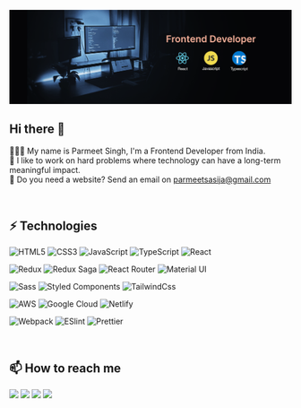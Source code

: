 ![cover](cover.png)

## Hi there 👋

🧑🏻‍💻 My name is Parmeet Singh, I'm a Frontend Developer from India.  
🔭 I like to work on hard problems where technology can have a long-term meaningful impact.  
📩 Do you need a website? Send an email on parmeetsasija@gmail.com


<br />

## ⚡️ Technologies
![HTML5](https://img.shields.io/badge/-HTML5-%23E44D27?style=flat-square&logo=html5&logoColor=ffffff)
![CSS3](https://img.shields.io/badge/-CSS3-%231572B6?style=flat-square&logo=css3)
![JavaScript](https://img.shields.io/badge/-JavaScript-%23F7DF1C?style=flat-square&logo=javascript&logoColor=000000&labelColor=%23F7DF1C&color=%23FFCE5A)
![TypeScript](https://img.shields.io/badge/-TypeScript-007ACC?style=flat-square&logo=typescript&logoColor=white)
![React](https://img.shields.io/badge/-React-%23282C34?style=flat-square&logo=react)

![Redux](https://img.shields.io/badge/-Redux-764ABC?style=flat-square&logo=redux)
![Redux Saga](https://img.shields.io/badge/-Redux_Saga-999999?style=flat-square&logo=redux-saga&logoColor=white)
![React Router](https://img.shields.io/badge/-React_Router-CA4245?style=flat-square&logo=react-router&logoColor=white)
![Material UI](https://img.shields.io/badge/-Material_UI-0081CB?style=flat-square&logo=material-ui&logoColor=white)

![Sass](https://img.shields.io/badge/-Sass-%23CC6699?style=flat-square&logo=sass&logoColor=ffffff)
![Styled Components](https://img.shields.io/badge/-Styled_Components-DB7093?style=flat-square&logo=styled-components&logoColor=white)
![TailwindCss](https://img.shields.io/badge/-Tailwind_CSS-%231a202c?style=flat-square&logo=tailwind-css)

![AWS](https://img.shields.io/badge/-Amazon_Web_Services-232F3E?style=flat-square&logo=amazon-aws&logoColor=ffffff)
![Google Cloud](https://img.shields.io/badge/-Google_Cloud-4285F4?style=flat-square&logo=google-cloud&logoColor=ffffff)
![Netlify](https://img.shields.io/badge/-Netlify-%2300C7B7?style=flat-square&logo=netlify&logoColor=ffffff)

![Webpack](https://img.shields.io/badge/-Webpack-%232C3A42?style=flat-square&logo=webpack)
![ESlint](https://img.shields.io/badge/-ESLint-%234B32C3?style=flat-square&logo=eslint)
![Prettier](https://img.shields.io/badge/-Prettier-F7B93E?style=flat-square&logo=prettier&logoColor=111)

<br />

## 📫 How to reach me

[![](https://img.shields.io/badge/-@parmeetasija-%23000000?style=flat-square&logo=instagram&logoColor=fff)](https://instagram.com/parmeetasija)
[![](https://img.shields.io/badge/-@parmeetasija-%231DA1F2?style=flat-square&logo=twitter&logoColor=ffffff)](https://twitter.com/parmeetasija)
[![](https://img.shields.io/badge/-@parmeet-asija-0A66C2?style=flat-square&logo=LinkedIn&logoColor=ffffff)](http://linkedin.com/in/parmeet-asija)
[![](https://img.shields.io/badge/-parmeetsasija@gmail.com-EA4335?style=flat-square&logo=gmail&logoColor=fff)](mailto:parmeetsasija@gmail.com)
<!-- [![](https://img.shields.io/website?color=0ab9e6&style=flat-square&up_message=xlbd.me&url=https%3A%2F%2Fxlbd.me)](https://xlbd.me) -->
